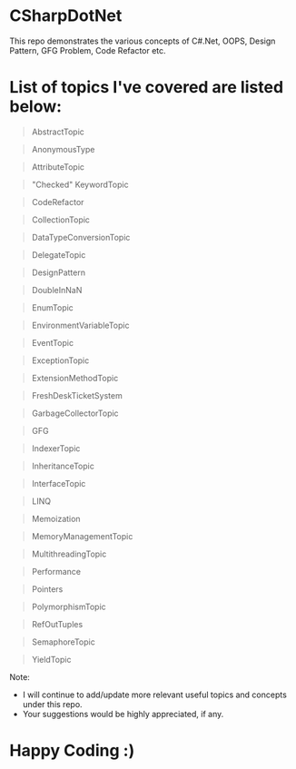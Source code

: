 # CSharpDotNet
This repo demonstrates the various concepts of C#.Net, OOPS, Design Pattern, GFG Problem, Code Refactor etc. 

# List of topics I've covered are listed below:

> AbstractTopic

> AnonymousType

> AttributeTopic

> "Checked" KeywordTopic

> CodeRefactor

> CollectionTopic

> DataTypeConversionTopic

> DelegateTopic

> DesignPattern

> DoubleInNaN

> EnumTopic

> EnvironmentVariableTopic

> EventTopic

> ExceptionTopic

> ExtensionMethodTopic

> FreshDeskTicketSystem

> GarbageCollectorTopic

> GFG

> IndexerTopic

> InheritanceTopic

> InterfaceTopic

> LINQ

> Memoization

> MemoryManagementTopic

> MultithreadingTopic

> Performance

> Pointers

> PolymorphismTopic

> RefOutTuples

> SemaphoreTopic

> YieldTopic


Note: 
- I will continue to add/update more relevant useful topics and concepts under this repo. 
- Your suggestions would be highly appreciated, if any.

# Happy Coding :) 
